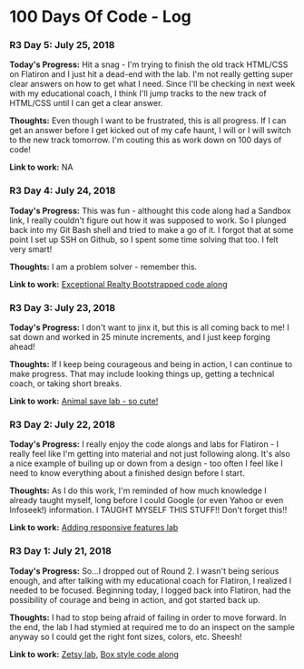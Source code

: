 # 100 Days Of Code - Log

### R3 Day 5: July 25, 2018

**Today's Progress:** Hit a snag - I'm trying to finish the old track HTML/CSS on Flatiron and I just hit a dead-end with the lab. I'm not really getting super clear answers on how to get what I need. Since I'll be checking in next week with my educational coach, I think I'll jump tracks to the new track of HTML/CSS until I can get a clear answer.

**Thoughts:** Even though I want to be frustrated, this is all progress. If I can get an answer before I get kicked out of my cafe haunt, I will or I will switch to the new track tomorrow. I'm couting this as work down on 100 days of code!

**Link to work:** NA

### R3 Day 4: July 24, 2018

**Today's Progress:** This was fun - althought this code along had a Sandbox link, I really couldn't figure out how it was supposed to work. So I plunged back into my Git Bash shell and tried to make a go of it. I forgot that at some point I set up SSH on Github, so I spent some time solving that too. I felt very smart!

**Thoughts:** I am a problem solver - remember this.

**Link to work:** [Exceptional Realty Bootstrapped code along](https://github.com/kristenkinnearohlmann/exceptional-realty-bootstrapped)

### R3 Day 3: July 23, 2018

**Today's Progress:** I don't want to jinx it, but this is all coming back to me! I sat down and worked in 25 minute increments, and I just keep forging ahead!

**Thoughts:** If I keep being courageous and being in action, I can continue to make progress. That may include looking things up, getting a technical coach, or taking short breaks.

**Link to work:** [Animal save lab - so cute!](https://github.com/kristenkinnearohlmann/animal-save-v-000)

### R3 Day 2: July 22, 2018

**Today's Progress:** I really enjoy the code alongs and labs for Flatiron - I really feel like I'm getting into material and not just following along. It's also a nice example of builing up or down from a design - too often I feel like I need to know everything about a finished design before I start.

**Thoughts:** As I do this work, I'm reminded of how much knowledge I already taught myself, long before I could Google (or even Yahoo or even Infoseek!) information. I TAUGHT MYSELF THIS STUFF!! Don't forget this!!

**Link to work:** [Adding responsive features lab](https://github.com/kristenkinnearohlmann/adding-responsive-features-v-000)

### R3 Day 1: July 21, 2018

**Today's Progress:** So...I dropped out of Round 2. I wasn't being serious enough, and after talking with my educational coach for Flatiron, I realized I needed to be focused. Beginning today, I logged back into Flatiron, had the possibility of courage and being in action, and got started back up.

**Thoughts:** I had to stop being afraid of failing in order to move forward. In the end, the lab I had stymied at required me to do an inspect on the sample anyway so I could get the right font sizes, colors, etc. Sheesh!

**Link to work:** [Zetsy lab](https://github.com/kristenkinnearohlmann/hs-zhw-shoes-layout-v-000), [Box style code along](https://github.com/kristenkinnearohlmann/box-style-codealong-v-000)
